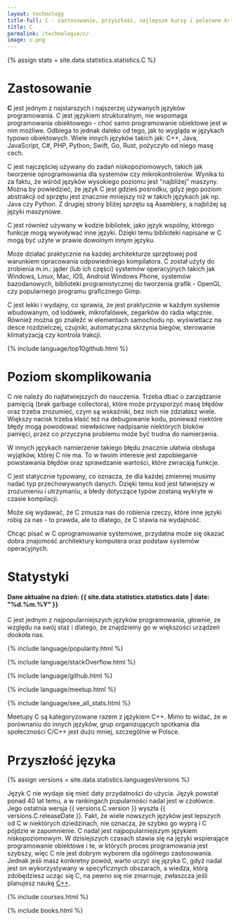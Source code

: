 ```yaml
---
layout: technology
title-full: C - zastosowanie, przyszłość, najlepsze kursy i polecane książki
title: C
permalink: /technologie/c/
image: c.png
---
```


{% assign stats = site.data.statistics.statistics.C %}

# Zastosowanie

**C** jest jednym z najstarszych i najszerzej używanych języków programowania. C jest językiem strukturalnym, nie
wspomaga programowania obiektowego - choć samo programowanie obiektowe jest w nim możliwe. Odbiega to jednak daleko od
tego, jak to wygląda w językach typowo obiektowych. Wiele innych języków takich jak: C++, Java, JavaScript, C#, PHP,
Python, Swift, Go, Rust, pożyczyło od niego masę cech.

C jest najczęściej używany do zadań niskopoziomowych, takich jak tworzenie oprogramowania dla systemów czy
mikrokontrolerów. Wynika to za faktu, że wśród języków wysokiego poziomu jest "najbliżej" maszyny. Można by powiedzieć,
że język C jest gdzieś pośrodku, gdyż jego poziom abstrakcji od sprzętu jest znacznie mniejszy niż w takich językach jak
np. Java czy Python. Z drugiej strony bliżej sprzętu są Asamblery, a najbliżej są języki maszynowe.

C jest również używany w kodzie bibliotek, jako język wspólny, którego funkcje mogą wywoływać inne języki. Dzięki temu
biblioteki napisane w C mogą być użyte w prawie dowolnym innym języku.

Może działać praktycznie na każdej architekturze sprzętowej pod warunkiem opracowania odpowiedniego kompilatora. C
został użyty do zrobienia m.in.: jąder (lub ich części) systemów operacyjnych takich jak Windows, Linux, Mac, iOS,
Android Windows Phone, systemów bazodanowych, biblioteki programistycznej do tworzenia grafik - OpenGL czy popularnego
programu graficznego Gimp.

C jest lekki i wydajny, co sprawia, że jest praktycznie w każdym systemie wbudowanym, od lodówek, mikrofalówek, zegarków
do radia włącznie. Również można go znaleźć w elementach samochodu np. wyświetlacz na desce rozdzielczej, czujniki,
automatyczna skrzynia biegów, sterowanie klimatyzacją czy kontrola trakcji.

{% include language/top10github.html %}

# Poziom skomplikowania

C nie należy do najłatwiejszych do nauczenia. Trzeba dbać o zarządzanie pamięcią (brak garbage collectora), które może
przysporzyć masę błędów oraz trzeba zrozumieć, czym są wskaźniki, bez nich nie zdziałasz wiele. Większy nacisk trzeba
kłaść też na debugowanie kodu, ponieważ niektóre błędy mogą powodować niewłaściwe nadpisanie niektórych bloków pamięci,
przez co przyczyna problemu może być trudna do namierzenia.

W innych językach namierzenie takiego błędu znacznie ułatwia obsługa wyjątków, której C nie ma. To w twoim interesie
jest zapobieganie powstawania błędów oraz sprawdzanie wartości, które zwracają funkcje.

C jest statycznie typowany, co oznacza, że dla każdej zmiennej musimy nadać typ przechowywanych danych. Dzięki temu kod
jest łatwiejszy w zrozumieniu i utrzymaniu, a błedy dotyczące typów zostaną wykryte w czasie kompilacji.

Może się wydawać, że C zmusza nas do robienia rzeczy, które inne języki robią za nas - to prawda, ale to dlatego, że C
stawia na wydajność.

Chcąc pisać w C oprogramowanie systemowe, przydatna może się okazać dobra znajomość architektury komputera oraz podstaw
systemów operacyjnych.

# Statystyki

<h4>Dane aktualne na dzień: {{ site.data.statistics.statistics.date | date: "%d.%m.%Y"  }}</h4>

C jest jednym z najpopularniejszych języków programowania, głownie, ze względu na swój staż i dlatego, że znajdziemy go
w większości urządzeń dookoła nas.

{% include language/popularity.html %}

{% include language/stackOverflow.html %}

{% include language/github.html %}

{% include language/meetup.html %}

{% include language/see_all_stats.html %}

Meetupy C są kategoryzowane razem z językiem C++. Mimo to widać, że w porównaniu do innych języków, grup organizujących
spotkania dla społeczności C/C++ jest dużo mniej, szczególnie w Polsce.

# Przyszłość języka

{% assign versions = site.data.statistics.languagesVersions %}

Język C nie wydaje się mieć daty przydatności do użycia. Język powstał ponad 40 lat temu, a w rankingach popularności
nadal jest w czołówce. Jego ostatnia wersja {{ versions.C.version }} wyszła {{ versions.C.releaseDate }}. Fakt, że wiele
nowszych języków jest lepszych od C w niektórych dziedzinach, nie oznacza, że szybko go wyprą i C pójdzie w zapomnienie.
C nadal jest najpopularniejszym językiem niskopoziomowym. W dzisiejszych czasach stawia się na języki wspierające
programowanie obiektowe i te, w których proces programowania jest szybszy, więc C nie jest dobrym wyborem dla ogólnego
zastosowania. Jednak jeśli masz konkretny powód, warto uczyć się języka C, gdyż nadal jest on wykorzystywany w
specyficznych obszarach, a wiedza, którą zdobędziesz ucząc się C, na pewno się nie zmarnuje, zwłaszcza jeśli planujesz
naukę [C++](/technologie/c++).

{% include courses.html %}

{% include books.html %}

